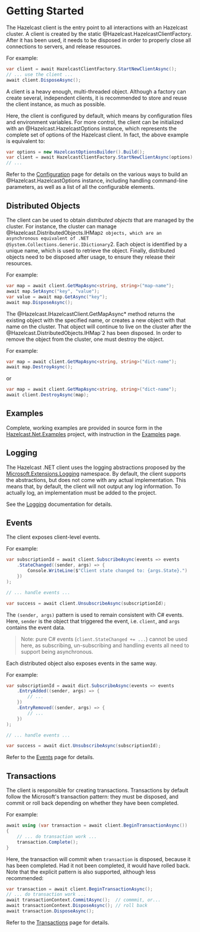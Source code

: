 # Getting Started

The Hazelcast client is the entry point to all interactions with an Hazelcast cluster. A client is created by the static @Hazelcast.HazelcastClientFactory. After it has been used, it needs to be disposed in order to properly close all connections to servers, and release resources.

For example:

```csharp
var client = await HazelcastClientFactory.StartNewClientAsync();
// ... use the client ...
await client.DisposeAsync();
```

A client is a heavy enough, multi-threaded object. Although a factory can create several, independent clients, it is recommended to store and reuse the client instance, as much as possible.

Here, the client is configured by default, which means by configuration files and environment variables. For more control, the client can be initialized with an @Hazelcast.HazelcastOptions instance, which represents the complete set of options of the Hazelcast client. In fact, the above example is equivalent to:

```csharp
var options = new HazelcastOptionsBuilder().Build();
var client = await HazelcastClientFactory.StartNewClientAsync(options);
// ...
```

Refer to the [Configuration](configuration.md) page for details on the various ways to build an @Hazelcast.HazelcastOptions instance, including handling command-line parameters, as well as a list of all the configurable elements.

## Distributed Objects

The client can be used to obtain *distributed objects* that are managed by the cluster. For instance, the cluster can manage @Hazelcast.DistributedObjects.IHMap`2 objects, which are an asynchronous equivalent of .NET @System.Collections.Generic.IDictionary`2. Each object is identified by a unique name, which is used to retrieve the object. Finally, distributed objects need to be disposed after usage, to ensure they release their resources.

For example:

```csharp
var map = await client.GetMapAsync<string, string>("map-name");
await map.SetAsync("key", "value");
var value = await map.GetAsync("key");
await map.DisposeAsync();
```

The @Hazelcast.IHazelcastClient.GetMapAsync* method returns the existing object with the specified name, or creates a new object with that name on the cluster. That object will continue to live on the cluster after the @Hazelcast.DistributedObjects.IHMap`2 has been disposed. In order to remove the object from the cluster, one must destroy the object.

For example:

```csharp
var map = await client.GetMapAsync<string, string>("dict-name");
await map.DestroyAsync();
```

or 

```csharp
var map = await client.GetMapAsync<string, string>("dict-name");
await client.DestroyAsync(map);
```

## Examples

Complete, working examples are provided in source form in the [Hazelcast.Net.Examples](https://github.com/hazelcast/hazelcast-csharp-client/tree/master/src/Hazelcast.Net.Examples) project, with instruction in the [Examples](examples.md) page.

## Logging

The Hazelcast .NET client uses the logging abstractions proposed by the [Microsoft.Extensions.Logging](https://docs.microsoft.com/en-us/aspnet/core/fundamentals/logging) namespace. By default, the client supports the abstractions, but does not come with any actual implementation. This means that, by default, the client will not output any log information. To actually log, an implementation must be added to the project.

See the [Logging](logging.md) documentation for details.

## Events

The client exposes client-level events.

For example:

```csharp
var subscriptionId = await client.SubscribeAsync(events => events
    .StateChanged((sender, args) => {
        Console.WriteLine($"Client state changed to: {args.State}.")
    })
);

// ... handle events ...

var success = await client.UnsubscribeAsync(subscriptionId);
```

The `(sender, args)` pattern is used to remain consistent with C# events. Here, `sender` is the object that triggered the event, i.e. `client`, and `args` contains the event data.

> Note: pure C# events (`client.StateChanged += ...`) cannot be used here, as subscribing, un-subscribing and handling events all need to support being asynchronous.

Each distributed object also exposes events in the same way.

For example:

```csharp
var subscriptionId = await dict.SubscribeAsync(events => events
    .EntryAdded((sender, args) => {
        // ...
    })
    .EntryRemoved((sender, args) => {
        // ...
    })
);

// ... handle events ...

var success = await dict.UnsubscribeAsync(subscriptionId);
```

Refer to the [Events](events.md) page for details.

## Transactions

The client is responsible for creating transactions. Transactions by default follow the Microsoft's transaction pattern: they must be disposed, and commit or roll back depending on whether they have been completed.

For example:

```csharp
await using (var transaction = await client.BeginTransactionAsync())
{
    // ... do transaction work ...
    transaction.Complete();
}
```

Here, the transaction will commit when `transaction` is disposed, because it has been completed. Had it not been completed, it would have rolled back. Note that the explicit pattern is also supported, although less recommended:

```csharp
var transaction = await client.BeginTransactionAsync();
// ... do transaction work ...
await transactionContext.CommitAsync();  // commmit, or...
await transactionContext.DisposeAsync(); // roll back
await transaction.DisposeAsync();
```

Refer to the [Transactions](transactions.md) page for details.

